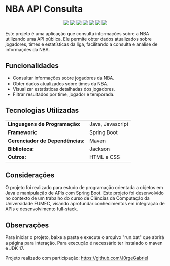 # NBA API Consulta

<p align="center">
  <img src="https://img.shields.io/badge/Java-ED8B00?style=for-the-badge&logo=java&logoColor=white" />
  <img src="https://img.shields.io/badge/JavaScript-F7DF1E?style=for-the-badge&logo=javascript&logoColor=black" />
  <img src="https://img.shields.io/badge/Spring%20Boot-6DB33F?style=for-the-badge&logo=spring-boot&logoColor=white" />
  <img src="https://img.shields.io/badge/Maven-C71A36?style=for-the-badge&logo=apache-maven&logoColor=white" />
  <img src="https://img.shields.io/badge/Jackson-2F7DC3?style=for-the-badge&logo=java&logoColor=white" />
  <img src="https://img.shields.io/badge/HTML-E34F26?style=for-the-badge&logo=html5&logoColor=white" />
  <img src="https://img.shields.io/badge/CSS-1572B6?style=for-the-badge&logo=css3&logoColor=white" />
</p>

Este projeto é uma aplicação que consulta informações sobre a NBA utilizando uma API pública. Ele permite obter dados atualizados sobre jogadores, times e estatísticas da liga, facilitando a consulta e análise de informações da NBA.

## Funcionalidades

<ul>
  <li>Consultar informações sobre jogadores da NBA.</li>
  <li>Obter dados atualizados sobre times da NBA.</li>
  <li>Visualizar estatísticas detalhadas dos jogadores.</li>
  <li>Filtrar resultados por time, jogador e temporada.</li>
</ul>

## Tecnologias Utilizadas

<table>
  <tr>
    <td><strong>Linguagens de Programação:</strong></td>
    <td>Java, Javascript</td>
  </tr>
  <tr>
    <td><strong>Framework:</strong></td>
    <td>Spring Boot</td>
  </tr>
  <tr>
    <td><strong>Gerenciador de Dependências:</strong></td>
    <td>Maven</td>
  </tr>
  <tr>
    <td><strong>Biblioteca:</strong></td>
    <td>Jackson</td>
  </tr>
  <tr>
    <td><strong>Outros:</strong></td>
    <td>HTML e CSS</td>
  </tr>
</table>

## Considerações

O projeto foi realizado para estudo de programação orientada a objetos em Java e manipulação de APIs com Spring Boot. Este projeto foi desenvolvido no contexto de um trabalho do curso de Ciências da Computação da Universidade FUMEC, visando aprofundar conhecimentos em integração de APIs e desenvolvimento full-stack.

## Observações

Para iniciar o projeto, baixe a pasta e execute o arquivo "run.bat" que abrirá a página para interação.
Para execução é necessário ter instalado o maven e JDK 17.

Projeto realizado com participação: https://github.com/J0rgeGabriel

